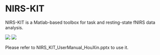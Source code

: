 # NIRS-KIT
NIRS-KIT is a Matlab-based toolbox for task and resting-state fNIRS data analysis.

![](https://img.shields.io/badge/release-Beta3.0-green.svg)
![](https://img.shields.io/badge/Date-2019/11/26-blue.svg)


Please refer to NIRS_KIT_UserManual_HouXin.pptx to use it.
